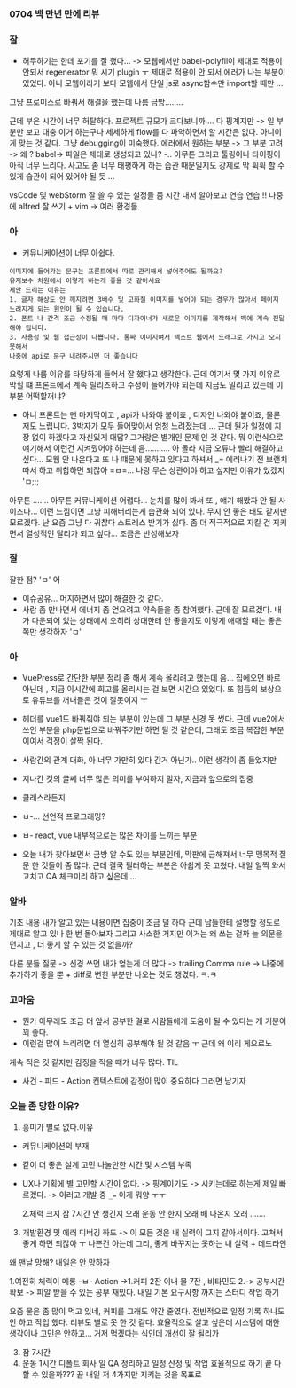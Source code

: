 ### 0704 백 만년 만에 리뷰

### 잘

- 허무하기는 한데 포기를 잘 했다...
  -> 모웹에서만 babel-polyfil이 제대로 적용이 안되서 regenerator 뭐 시기 plugin ㅜ 제대로 적용이 안 되서 에러가 나는 부분이 있었다. 아니 모웹이라기 보다 모웹에서 단일 js로 async함수만 import할 때만 ...

그냥 프로미스로 바꿔서 해결을 했는데 나름 금방........

근데 부은 시간이 너무 허탈하다.
프로젝트 규모가 크다보니까 ... 다 핑계지만 -> 일 부분만 보고 대충 이거 하는구나 세세하게 flow를 다 파악하면서 할 시간은 없다. 아니이게 맞는 것 같다. 그냥 debugging이 미숙했다.
에러에서 원하는 부분 -> 그 부분 고려 -> 왜 ? babel-> 파일은 제대로 생성되고 있나? -.. 아무튼 그리고 툴링이나 타이핑이 아직 너무 느리다. 사고도 좀 너무 태평하게 하는 습관 때문일지도 강제로 막 휙휙 할 수 있게 습관이 되어 있어야 될 듯 ...

vsCode 및 webStorm 잘 쓸 수 있는 설정들 좀 시간 내서 알아보고 연습 연습 !!
나중에 alfred 잘 쓰기 + vim
-> 여러 환경들

### 아

- 커뮤니케이션이 너무 아쉽다.

```
이미지에 들어가는 문구는 프론트에서 따로 관리해서 넣어주어도 될까요?
유지보수 차원에서 이렇게 하는게 좋을 것 같아서요
제안 드리는 이유는
1. 글자 해상도 안 깨지려면 3배수 및 고화질 이미지를 넣어야 되는 경우가 많아서 페이지 느려지게 되는 원인이 될 수 있습니다.
2. 폰트 나 간격 조금 수정될 때 마다 디자이너가 새로운 이미지를 제작해서 백에 계속 전달해야 됩니다.
3. 사용성 및 웹 접근성이 나쁩니다. 통짜 이미지여서 텍스트 웹에서 드래그로 가지고 오지 못해서
나중에 api로 문구 내려주시면 더 좋습니다
```

요렇게 나름 이유를 타당하게 들어서 잘 했다고 생각한다. 근데 여기서 몇 가지 이유로 막힐 떄
프론트에서 계속 릴리즈하고 수정이 들어가야 되는데 지금도 밀리고 있는데 이 부분 어떡할꺼냐?

- 아니 프론트는 맨 마지막이고 , api가 나와야 붙이죠 , 디자인 나와야 붙이죠, 물론 저도 느립니다. 3박자가 모두 들어맞아서 엄청 느려졌는데 ... 근데 뭔가 일정에 지장 없이 하겠다고 자신있게 대답? 그거랑은 별개인 문제 인 것 같다.
  뭐 이런식으로 얘기해서 이런건 지켜줬어야 하는데 음........... 아 몰라 지금 오류나 빨리 해결하고 싶다...
  모웹 안 나온다고 또 나 떄문에 못하고 있다고 하셔서 \_=
  에러나기 전 브랜치 따서 하고 취합하면 되잖아 =ㅂ=... 나랑 무슨 상관이야 하고 싶지만 이유가 있겠지 'ㅁ;;;

아무튼 ....... 아무튼 커뮤니케이션 어렵다... 눈치를 많이 봐서 또 , 얘기 해봤자 안 될 사이즈다... 이런 느낌이면
그냥 피해버리는게 습관화 되어 있다. 무지 안 좋은 태도 같지만 모르겠다.
난 요즘 그냥 다 귀찮다 스트레스 받기가 싫다. 좀 더 적극적으로 지킬 건 지키면서 열성적인 달리가 되고 싶다...
조금은 반성해보자

### 잘

잘한 점? 'ㅁ' 어

- 이슈공유... 머지하면서 많이 해결한 것 같다.
- 사람 좀 만나면서 에너지 좀 얻으려고 약속들을 좀 참여했다. 근데 잘 모르겠다.
  내가 다운되어 있는 상태에서 오히려 상대한테 안 좋을지도 이렇게 애매할 때는 좋은 쪽만 생각하자 'ㅁ'

### 아

- VuePress로 간단한 부분 정리 좀 해서 계속 올리려고 했는데 음... 집에오면 바로 아닌데 , 지금 이시간에 회고를 올리시는 걸 보면 시간으 있었다. 또 힘듬의 보상으로 유튜브를 꺼내들은 것이 잘못이지 ㅜ

- 헤더를 vue1도 바꿔줘야 되는 부분이 있는데 그 부분 신경 못 썼다. 근데 vue2에서 쓰인 부분을
  php문법으로 바꿔주기만 하면 될 것 같은데, 그래도 조금 복잡한 부분이여서 걱정이 살짝 된다.

- 사람간의 관계 대화, 아 너무 가만히 있다 간거 아닌가.. 이런 생각이 좀 들었지만
- 지나간 것의 글쎄 너무 많은 의미를 부여하지 말자, 지금과 앞으로의 집중
- 클래스라든지
- ㅂ-... 선언적 프로그래밍?
- ㅂ- react, vue 내부적으로는 많은 차이를 느끼는 부분

- 오늘 내가 찾아보면서 금방 알 수도 있는 부분인데, 막판에 급해져서 너무 맹목적 질문 한 것들이 좀 많다. 근데 결국 필터하는 부분은 아쉽게 못 고쳤다. 내일 일찍 와서 고치고 QA 체크미리 하고 싶은데 ...

### 알바

기초 내용 내가 알고 있는 내용이면 집중이 조금 덜 하다
근데 남들한테 설명할 정도로 제대로 알고 있나 한 번 돌아보자
그리고 사소한 거지만 이거는 왜 쓰는 걸까 늘 의문을 던지고 , 더 좋게 할 수 있는 것 없을까?

다른 분들 질문 -> 신경 쓰면 내가 얻는게 더 많다
-> trailing Comma rule -> 나중에 추가하기 좋을 뿐 + diff로 변한 부분만 나오는 것도 챙겼다. ㅋ.ㅋ

### 고마움

- 뭔가 아무래도 조금 더 앞서 공부한 걸로 사람들에게 도움이 될 수 있다는 게 기분이 꾀 좋다.
- 이런걸 많이 누리려면 더 열심히 공부해야 될 것 같음 ㅜ 근데 왜 이리 게으르노

계속 적은 것 같지만 감정을 적을 때가 너무 많다. TIL

- 사건 - 피드 - Action 컨텍스트에 감정이 많이 중요하다 그러면 남기자

### 오늘 좀 망한 이유?

1. 흥미가 별로 없다.이유

- 커뮤니케이션의 부재
- 같이 더 좋은 설계 고민 나눌만한 시간 및 시스템 부족
- UX나 기획에 별 고민할 시간이 없다. -> 핑계이기도 -> 시키는데로 하는게 제일 빠르겠다. -> 이러고 개발 중 `_=`
  이게 뭐양 ㅜㅜ

  2.체력 크지 잠 7시간 안 챙긴지 오래 운동 안 한지 오래 배 나온지 오래 .......

3. 개발환경 및 에러 디버깅 하드
   -> 이 모든 것은 내 실력이 그지 같아서이다. 고쳐서 좋게 하면 되잖아 ㅜ
   나쁜건 아는데 그리, 좋게 바꾸지는 못하는 내 실력 + 데드라인

왜 맨날 망해?
내일은 안 망하자

1.여전히 체력이 메롱 -ㅂ-
Action ->1.커피 2잔 이내 물 7잔 , 비타민도
2.-> 공부시간 확보 -> 피알 받을 수 있는 공부 재밌다. 내일 기본 요구사항 까지는 스터디 작업 하기

요즘 물은 좀 많이 먹고 있네, 커피를 그래도 약간 줄였다.
전반적으로 일정 기록 하나도 안 하고 작업 했다. 리뷰도 별로 못 한 것 같다. 효율적으로 살고 싶은데
시스템에 대한 생각이나 고민은 안하고... 거저 먹겠다는 식인데 개선이 잘 될리가

3. 잠 7시간
4. 운동 1시간
   디폴트 회사 일 QA 정리하고 일정 산정 및 작업 효율적으로 하기 끝
   다 할 수 있을까??? 끝 내일 저 4가지만 지키는 것을 목표로
